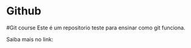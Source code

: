# Github
#Git course
Este é um repositorio teste para ensinar como git funciona. 

Saiba mais no link:
